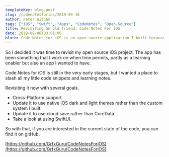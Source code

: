 ```yaml
---
templateKey: blog-post
slug: /codenotesforios/2019-09-16
author: Peter Witham
tags: ["iOS", "Swift", "Apps", "CodeNotes", "Open-Source"]
title: Revisiting an old friend. Code Notes For iOS
date: 2019-09-08T03:01:00
blurb: Code Notes for iOS is an open-source application I built because I needed a note taking app for development notes, and to learn iOS. Now it's time to step it up!
---
```


So I decided it was time to revisit my open source iOS project. The app has been something that I work on when time permits, partly as a learning enabler but also an app I wanted to have.

Code Notes for iOS is still in the very early stages, but I wanted a place to stash all my little code snippets and learning notes.

Revisiting it now with several goals.

- Cross-Platform support.
- Update it to use native iOS dark and light themes rather than the custom system I built.
- Update it to use cloud save rather than CoreData.
- Take a look at using SwiftUI.

So with that, if you are interested in the current state of the code, you can find it on gitHub.

[https://github.com/GrfxGuru/CodeNotesForiOS](https://github.com/GrfxGuru/CodeNotesForiOS)
